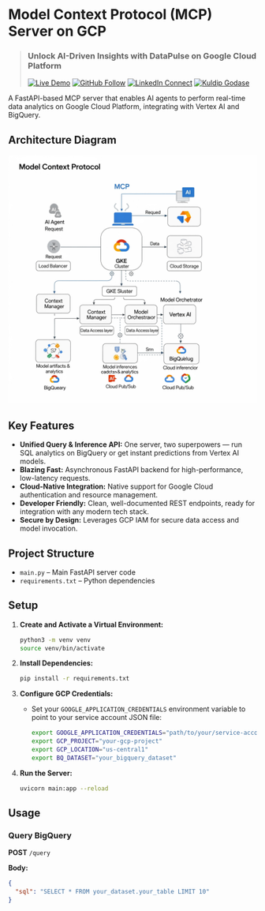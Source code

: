 # Model Context Protocol (MCP) Server on GCP

> ### Unlock AI-Driven Insights with DataPulse on Google Cloud Platform
> [![Live Demo](https://img.shields.io/badge/Live-Demo-3f51b5?style=flat-square&logo=Google%20Chrome&logoColor=white)](https://your-live-demo-link.com/)
> [![GitHub Follow](https://img.shields.io/github/followers/Kuldipgodase07?label=Follow&style=social)](https://github.com/Kuldipgodase07)
> [![LinkedIn Connect](https://img.shields.io/badge/-Connect%20on%20LinkedIn-1976d2?style=flat-square&logo=Linkedin&logoColor=white)](https://www.linkedin.com/in/kuldip-godase-b2ba40297/)
> [![Kuldip Godase](https://img.shields.io/badge/-Kuldip%20Godase-f44336?style=flat-square)](https://www.linkedin.com/in/kuldip-godase-b2ba40297/)

A FastAPI-based MCP server that enables AI agents to perform real-time data analytics on Google Cloud Platform, integrating with Vertex AI and BigQuery.


## Architecture Diagram
![Project Architecture](https://github.com/Kuldipgodase07/DataPulse/blob/main/GCP%20Diagram)


## Key Features

- **Unified Query & Inference API:** One server, two superpowers — run SQL analytics on BigQuery or get instant predictions from Vertex AI models.
- **Blazing Fast:** Asynchronous FastAPI backend for high-performance, low-latency requests.
- **Cloud-Native Integration:** Native support for Google Cloud authentication and resource management.
- **Developer Friendly:** Clean, well-documented REST endpoints, ready for integration with any modern tech stack.
- **Secure by Design:** Leverages GCP IAM for secure data access and model invocation.

## Project Structure

- `main.py` – Main FastAPI server code
- `requirements.txt` – Python dependencies

## Setup

1. **Create and Activate a Virtual Environment:**

    ```bash
    python3 -m venv venv
    source venv/bin/activate
    ```

2. **Install Dependencies:**

    ```bash
    pip install -r requirements.txt
    ```

3. **Configure GCP Credentials:**

    - Set your `GOOGLE_APPLICATION_CREDENTIALS` environment variable to point to your service account JSON file:

        ```bash
        export GOOGLE_APPLICATION_CREDENTIALS="path/to/your/service-account.json"
        export GCP_PROJECT="your-gcp-project"
        export GCP_LOCATION="us-central1"
        export BQ_DATASET="your_bigquery_dataset"
        ```

4. **Run the Server:**

    ```bash
    uvicorn main:app --reload
    ```

## Usage

### Query BigQuery

**POST** `/query`

**Body:**
```json
{
  "sql": "SELECT * FROM your_dataset.your_table LIMIT 10"
}
```
